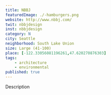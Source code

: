 ```yaml
---
title: NBBJ
featuredImage: ./-hamburgers.png
website: http://www.nbbj.com/
twit: nbbjdesign
inst: nbbjdesign
category: N
city: Seattle
neighborhood: South Lake Union
size: Large (41-100)
place: [-122.33056081196261,47.620270876303]
tags:
    - architecture
    - environmental
published: true
---
```


Description
